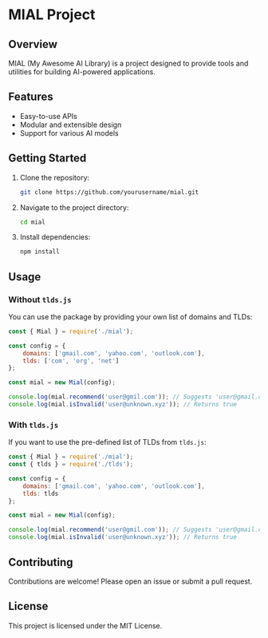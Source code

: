 # MIAL Project

## Overview
MIAL (My Awesome AI Library) is a project designed to provide tools and utilities for building AI-powered applications.

## Features
- Easy-to-use APIs
- Modular and extensible design
- Support for various AI models

## Getting Started
1. Clone the repository:
   ```bash
   git clone https://github.com/yourusername/mial.git
   ```
2. Navigate to the project directory:
   ```bash
   cd mial
   ```
3. Install dependencies:
   ```bash
   npm install
   ```

## Usage

### Without `tlds.js`
You can use the package by providing your own list of domains and TLDs:
```javascript
const { Mial } = require('./mial');

const config = {
    domains: ['gmail.com', 'yahoo.com', 'outlook.com'],
    tlds: ['com', 'org', 'net']
};

const mial = new Mial(config);

console.log(mial.recommend('user@gmil.com')); // Suggests 'user@gmail.com'
console.log(mial.isInvalid('user@unknown.xyz')); // Returns true
```

### With `tlds.js`
If you want to use the pre-defined list of TLDs from `tlds.js`:
```javascript
const { Mial } = require('./mial');
const { tlds } = require('./tlds');

const config = {
    domains: ['gmail.com', 'yahoo.com', 'outlook.com'],
    tlds: tlds
};

const mial = new Mial(config);

console.log(mial.recommend('user@gmil.com')); // Suggests 'user@gmail.com'
console.log(mial.isInvalid('user@unknown.xyz')); // Returns true
```

## Contributing
Contributions are welcome! Please open an issue or submit a pull request.

## License
This project is licensed under the MIT License.
